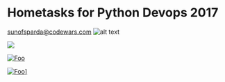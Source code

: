 # Hometasks for Python Devops 2017

[sunofsparda@codewars.com](https://www.codewars.com/users/sunofsparda) ![alt text][logo] 

[logo]: https://avatars-05.gitter.im/group/iv/3/57542cb4c43b8c6019775c57


[<img src="https://avatars-05.gitter.im/group/iv/3/57542cb4c43b8c6019775c57">](https://www.codewars.com/users/sunofsparda)


[![Foo](https://avatars-05.gitter.im/group/iv/3/57542cb4c43b8c6019775c57)](https://www.codewars.com/users/sunofsparda)


<a href="https://www.codewars.com/users/sunofsparda" rel="some text">![Foo](https://avatars-05.gitter.im/group/iv/3/57542cb4c43b8c6019775c57)]</a>